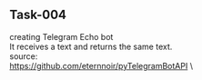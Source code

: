 ## Task-004
creating Telegram Echo bot\
It receives a text and returns the same text.\
source:\
https://github.com/eternnoir/pyTelegramBotAPI \
